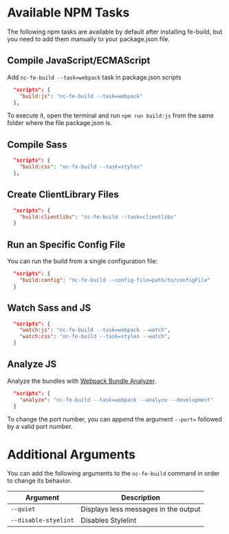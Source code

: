 # Available NPM Tasks

The following npm tasks are available by default after installing fe-build, but you need to add them manually to your package.json file.

## Compile JavaScript/ECMAScript

Add `nc-fe-build --task=webpack` task in package.json scripts

```json
  "scripts": {
    "build:js": "nc-fe-build --task=webpack"
  },
```

To execute it, open the terminal and run `npm run build:js` from the same folder where the file package.json is.

## Compile Sass

```json
  "scripts": {
    "build:css": "nc-fe-build --task=styles"
  },
```

## Create ClientLibrary Files

```json
  "scripts": {
    "build:clientlibs": "nc-fe-build --task=clientlibs"
  }
```

## Run an Specific Config File

You can run the build from a single configuration file:

```json
  "scripts": {
    "build:config": "nc-fe-build --config-file=path/to/configFile"
  }
```

## Watch Sass and JS

```json
  "scripts": {
    "watch:js": "nc-fe-build --task=webpack --watch",
    "watch:css": "nc-fe-build --task=styles --watch",
  }
```

## Analyze JS

Analyze the bundles with [Webpack Bundle Analyzer](https://www.npmjs.com/package/webpack-bundle-analyzer).

```json
  "scripts": {
    "analyze": "nc-fe-build --task=webpack --analyze --development"
  }
```

To change the port number, you can append the argument `--port=` followed by a valid port number.

# Additional Arguments
You can add the following arguments to the `nc-fe-build` command in order to change its behavior.

| Argument  | Description |
| --------- | ----------- |
| `--quiet` | Displays less messages in the output |
| `--disable-styelint` | Disables Stylelint |

